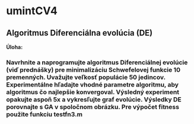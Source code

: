 # umintCV4
## Algoritmus Diferenciálna evolúcia (DE)
**Úloha:**

### Navrhnite a naprogramujte algoritmus Diferenciálnej evolúcie (viď prednášky) pre minimalizáciu Schwefelovej funkcie 10 premenných. Uvažujte veľkosť populácie 50 jedincov. Experimentálne hľadajte vhodné parametre algoritmu, aby algoritmus čo najlepšie konvergoval. Výsledný experiment opakujte aspoň 5x a vykresľujte graf evolúcie. Výsledky DE porovnajte s GA v spoločnom obrázku. Pre výpočet fitness použite funkciu testfn3.m
